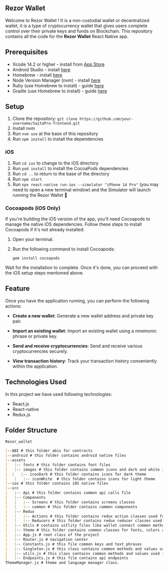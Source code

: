 
## Rezor Wallet
Welcome to Rezor Wallet ! It is a non-custodial wallet or decentralized wallet, it is a type of cryptocurrency wallet that gives users complete control over their private keys and funds on Blockchain.
This repository contains all the code for the **Rezor Wallet** React Native app. 


## Prerequisites
* Xcode 14.2 or higher - install from [App Store](https://apps.apple.com/gb/app/xcode/id497799835?mt=12)
* Android Studio - install [here](https://developer.android.com/studio)
* Homebrew - install [here](https://brew.sh/)
* Node Version Manager (nvm) - install [here](https://github.com/nvm-sh/nvm/blob/master/README.md#installing-and-updating)
* Ruby (use Homebrew to install) - guide [here](https://formulae.brew.sh/formula/ruby)
* Gradle (use Homebrew to install) - guide [here](https://formulae.brew.sh/formula/gradle)

## Setup
1. Clone the repository: `git clone https://github.com/your-username/SaitaPro-frontend.git`
2. Install nvm
3. Run `nvm use` at the base of this repository
4. Run `npm install` to install the dependencies

### iOS

1. Run `cd ios` to change to the iOS directory
2. Run `pod install` to install the CocoaPods dependencies
3. Run `cd ..` to return to the base of the directory
4. Run `npm start`
5. Run `npx react-native run-ios --simulator "iPhone 14 Pro"` (you may need to open a new terminal window) and the Simulator will launch running the Rezor Wallet 🎉

### Cocoapods (iOS Only)

If you're building the iOS version of the app, you'll need Cocoapods to manage the native iOS dependencies. Follow these steps to install Cocoapods if it's not already installed:

1. Open your terminal.
2. Run the following command to install Cocoapods:

   ```shell
   gem install cocoapods

Wait for the installation to complete. Once it's done, you can proceed with the iOS setup steps mentioned above.

## Feature

Once you have the application running, you can perform the following actions:

+ **Create a new wallet**: Generate a new wallet address and private key pair.

+ **Import an existing wallet**: Import an existing wallet using a mnemonic phrase or private key.

+ **Send and receive cryptocurrencies**: Send and receive various cryptocurrencies securely.

+ **View transaction history**: Track your transaction history conveniently within the application.


## Technologies Used

In this project we have used following technologies:

+ React.js
+ React-native
+ Redux.js

## Folder Structure

```md
Rezor_wallet

|--ABI # this folder abis for contracts
|--android # this folder contains android native files
|--assets 
|   |-- fonts # this folder contains font files
|   |-- images # this folder contains common icons and dark and white icons folder
|  |   |-- iconDark # this folder contains icons for dark theme
|   |   |-- iconWhite  # this folder contains icons for light theme
|--ios # this folder contains iOS native files
|--src
|   |-- Api # this folder contains common api calls file
|   |-- Components
|   |   |-- Screens # this folder contains screens classes
|   |   |-- common # this folder contains common components
|   |-- Redux 
|   |   |-- Actions # this folder contains redux action classes used for data management
|   |   |-- Reducers # this folder contains redux reducer classes used for data management
|   |-- Utils # contains uitlity files like wallet connect common methods, theme common methods and multisender abis
|   |-- theme # this folder contains common classes for fonts, colors and images
|   |-- App.js # root class of the project
|   |-- Router.js # navigation center
|   |-- Constants.js # this file common keys and text phrases 
|   |-- Singleton.js # this class contains common methods and values used inside project
|   |-- utils.js # this class contains common methods and values used inside project
|   |-- Endpoints.js # this file contains api endpoints
ThemeManager.js # theme and language manager class.
```



